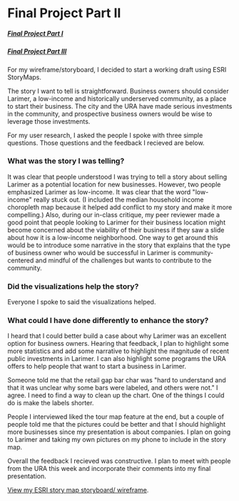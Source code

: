 # Final Project Part II
##### [Final Project Part I](final_project_OscarMedina.md)
##### [Final Project Part III](final_project_Pt3.md)

For my wireframe/storyboard, I decided to start a working draft using ESRI StoryMaps. 

The story I want to tell is straightforward. Business owners should consider Larimer, a low-income and historically underserved community, as a place to start their business. The city and the URA have made serious investments in the community, and prospective business owners would be wise to leverage those investments. 

For my user research, I asked the people I spoke with three simple questions. Those questions and the feedback I recieved are below. 

### What was the story I was telling?
It was clear that people understood I was trying to tell a story about selling Larimer as a potential location for new businesses. However, two people emphasized Larimer as low-income. It was clear that the word "low-income" really stuck out. (I included the median household income choropleth map because it helped add conflict to my story and make it more compelling.) Also, during our in-class critique, my peer reviewer made a good point that people looking to Larimer for their business location might become concerned about the viability of their business if they saw a slide about how it is a low-income neighborhood. One way to get around this would be to introduce some narrative in the story that explains that the type of business owner who would be successful in Larimer is community-centered and mindful of the challenges but wants to contribute to the community.

### Did the visualizations help the story?
Everyone I spoke to said the visualizations helped. 

### What could I have done differently to enhance the story?
I heard that I could better build a case about why Larimer was an excellent option for business owners. Hearing that feedback, I plan to highlight some more statistics and add some narrative to highlight the magnitude of recent public investments in Larimer. I can also highlight some programs the URA offers to help people that want to start a business in Larimer. 

Someone told me that the retail gap bar char was "hard to understand and that it was unclear why some bars were labeled, and others were not." I agree. I need to find a way to clean up the chart. One of the things I could do is make the labels shorter. 

People I interviewed liked the tour map feature at the end, but a couple of people told me that the pictures could be better and that I should highlight more businesses since my presentation is about companies. I plan on going to Larimer and taking my own pictures on my phone to include in the story map. 

Overall the feedback I recieved was constructive. I plan to meet with people from the URA this week and incorporate their comments into my final presentation.

[View my ESRI story map storyboard/ wireframe](https://arcg.is/1PSTSf0).
